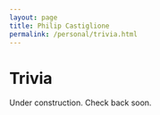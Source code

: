 ```yaml
---
layout: page
title: Philip Castiglione
permalink: /personal/trivia.html
---
```


# Trivia 

Under construction. Check back soon.
